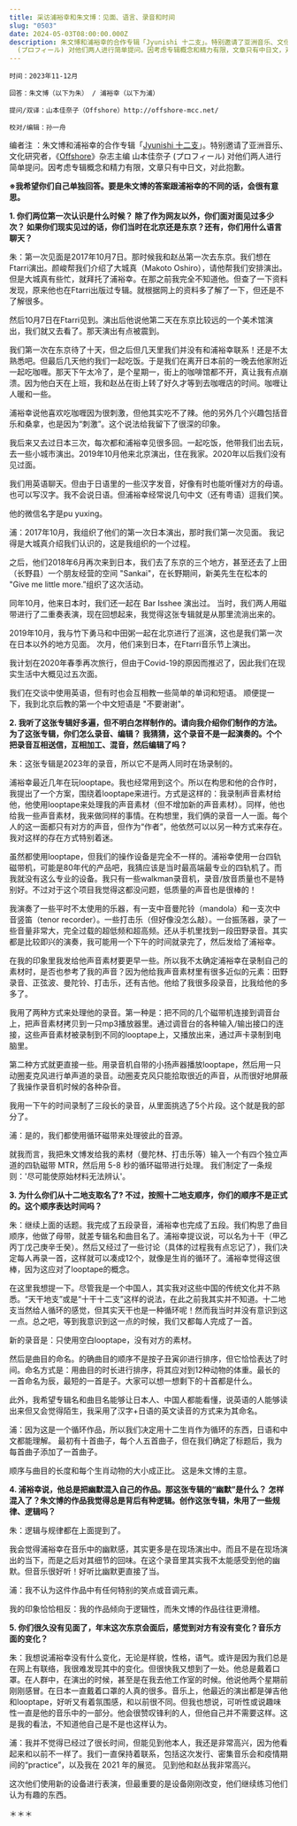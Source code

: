 ```yaml
---
title: 采访浦裕幸和朱文博：见面、语言、录音和时间
slug: "0503"
date: 2024-05-03T08:00:00.000Z
description: 朱文博和浦裕幸的合作专辑「Jyunishi 十​二​支」。特别邀请了亚洲音乐、文化研究者，《Offshore》杂志主编 山本佳奈子
  (プロフィール) 对他们两人进行简单提问。因考虑专辑概念和精力有限，文章只有中日文，对此抱歉。
---
```

`时间：2023年11-12月`

`回答：朱文博（以下为朱） / 浦裕幸（以下为浦）`

`提问/双译：山本佳奈子（Offshore）http://offshore-mcc.net/`

`校对/编辑：孙一舟`

编者注 ：朱文博和浦裕幸的合作专辑「[Jyunishi 十​二​支](https://aloerecords.bandcamp.com/album/jyunishi)」。特别邀请了亚洲音乐、文化研究者，《[Offshore](https://offshore-mcc.net/)》杂志主编 山本佳奈子 (プロフィール) 对他们两人进行简单提问。因考虑专辑概念和精力有限，文章只有中日文，对此抱歉。

**※我希望你们自己单独回答。要是朱文博的答案跟浦裕幸的不同的话，会很有意思。**

**1. 你们两位第一次认识是什么时候？ 除了作为网友以外，你们面对面见过多少次？ 如果你们现实见过的话，你们当时在北京还是东京？还有，你们用什么语言聊天？**

朱：第一次见面是2017年10月7日。那时候我和赵丛第一次去东京。我们想在Ftarri演出。颜峻帮我们介绍了大城真（Makoto Oshiro），请他帮我们安排演出。但是大城真有些忙，就拜托了浦裕幸。在那之前我完全不知道他。但查了一下资料发现，原来他也在Ftarri出版过专辑。就根据网上的资料多了解了一下，但还是不了解很多。

然后10月7日在Ftarri见到。演出后他说他第二天在东京比较远的一个美术馆演出，我们就又去看了。那天演出有点被震到。

我们第一次在东京待了十天，但之后但几天里我们并没有和浦裕幸联系！还是不太熟悉吧。但最后几天他约我们一起吃饭。于是我们在离开日本前的一晚去他家附近一起吃咖喱。那天下午太冷了，是个星期一，街上的咖啡馆都不开，真让我有点崩溃。因为他白天在上班，我和赵丛在街上转了好久才等到去咖喱店的时间。咖喱让人暖和一些。

浦裕幸说他喜欢吃咖喱因为很刺激，但他其实吃不了辣。他的另外几个兴趣包括音乐和桑拿，也是因为“刺激”。这个说法给我留下了很深的印象。

我后来又去过日本三次，每次都和浦裕幸见很多回。一起吃饭，他带我们出去玩，去一些小城市演出。2019年10月他来北京演出，住在我家。2020年以后我们没有见过面。

我们用英语聊天。但由于日语里的一些汉字发音，好像有时也能听懂对方的母语。也可以写汉字。我不会说日语。但浦裕幸经常说几句中文（还有粤语）逗我们笑。

他的微信名字是pu yuxing。

浦：2017年10月，我组织了他们的第一次日本演出，那时我们第一次见面。 我记得是大城真介绍我们认识的，这是我组织的一个过程。

之后，他们2018年6月再次来到日本，我们去了东京的三个地方，甚至还去了上田（长野县）一个朋友经营的空间 "Sankai"，在长野期间，新美先生在松本的 "Give me little more.”组织了这次活动。

同年10月，他来日本时，我们还一起在 Bar Isshee 演出过。 当时，我们两人用磁带进行了二重奏表演，现在回想起来，我觉得这张专辑就是从那里流淌出来的。

2019年10月，我与竹下勇马和中田粥一起在北京进行了巡演，这也是我们第一次在日本以外的地方见面。 次月，他们来到日本，在Ftarri音乐节上演出。

我计划在2020年春季再次旅行，但由于Covid-19的原因而推迟了，因此我们在现实生活中大概见过五次面。

我们在交谈中使用英语，但有时也会互相教一些简单的单词和短语。 顺便提一下，我到北京后教的第一个中文短语是 "不要谢谢"。

**2. 我听了这张专辑好多遍，但不明白怎样制作的。请向我介绍你们制作的方法。 为了这张专辑，你们怎么录音、编辑？ 我猜猜，这个录音不是一起演奏的。个个把录音互相送信，互相加工、混音，然后编辑了吗？**

朱：这张专辑是2023年的录音，所以它不是两人同时在场录制的。

浦裕幸最近几年在玩looptape。我也经常用到这个。所以在构思和他的合作时，我提出了一个方案，围绕着looptape来进行。方式是这样的：我录制声音素材给他，他使用looptape来处理我的声音素材（但不增加新的声音素材）。同样，他也给我一些声音素材，我来做同样的事情。在构想里，我们俩的录音一人一面。每个人的这一面都只有对方的声音，但作为“作者”，他依然可以以另一种方式来存在。我对这样的存在方式特别着迷。

虽然都使用looptape，但我们的操作设备是完全不一样的。浦裕幸使用一台四轨磁带机，可能是80年代的产品吧，我猜应该是当时最高端最专业的四轨机了。而我就没有这么专业的设备。我只有一些walkman录音机，录音/放音质量也不是特别好。不过对于这个项目我觉得这都没问题，低质量的声音也是很棒的！

我演奏了一些平时不太使用的乐器，有一支中音曼陀铃（mandola）和一支次中音竖笛（tenor recorder）。一些打击乐（但好像没怎么敲）。一台振荡器，录了一些音量非常大，完全过载的超低频和超高频。还从手机里找到一段田野录音。其实都是比较即兴的演奏，我可能用一个下午的时间就录完了，然后发给了浦裕幸。

在我的印象里我发给他声音素材要更早一些。所以我不太确定浦裕幸在录制自己的素材时，是否也参考了我的声音？因为他给我声音素材里有很多近似的元素：田野录音、正弦波、曼陀铃、打击乐，还有吉他。他给了我很多段录音，比我给他的多多了。

我用了两种方式来处理他的录音。第一种是：把不同的几个磁带机连接到调音台上，把声音素材拷贝到一只mp3播放器里。通过调音台的各种输入/输出接口的连接，这些声音素材被录制到不同的looptape上，又播放出来，通过声卡录制到电脑里。

第二种方式就更直接一些。用录音机自带的小扬声器播放looptape，然后用一只动圈麦克风进行单声道的录音。动圈麦克风只能拾取很近的声音，从而很好地屏蔽了我操作录音机时候的各种杂音。

我用一下午的时间录制了三段长的录音，从里面挑选了5个片段。这个就是我的部分了。

浦：是的，我们都使用循环磁带来处理彼此的音源。

就我而言，我把朱文博发给我的素材（曼陀林、打击乐等）输入一个有四个独立声道的四轨磁带 MTR，然后用 5-8 秒的循环磁带进行处理。 我们制定了一条规则：'尽可能使原始材料无法辨认'。

**3. 为什么你们从十二地支取名了? 不过，按照十二地支顺序，你们的顺序不是正式的。这个顺序表达时间吗？** 

朱：继续上面的话题。我完成了五段录音，浦裕幸也完成了五段。我们构思了曲目顺序，他做了母带，就差专辑名和曲目名了。浦裕幸提议说，可以名为十干（甲乙丙丁戊己庚辛壬癸）。然后又经过了一些讨论（具体的过程我有点忘记了），我们决定每人再录一首，这样就可以凑成12个，就像是生肖的循环了。浦裕幸觉得这很棒，因为这应对了looptape的概念。

在这里我想提一下。尽管我是一个中国人，其实我对这些中国的传统文化并不熟悉。“天干地支”或是“十干十二支”这样的说法，在此之前我其实并不知道。十二地支当然给人循环的感觉，但其实天干也是一种循环呢！然而我当时并没有意识到这一点。总之吧，等到我意识到这一点的时候，我们又都每人完成了一首。

新的录音是：只使用空白looptape，没有对方的素材。

然后是曲目的命名。的确曲目的顺序不是按子丑寅卯进行排序，但它恰恰表达了时间。命名方式是：用曲目的时长进行排序，将其应对到12种动物的体重。最长的一首命名为辰，最短的一首是子。大家可以想一想剩下的十首都是什么。

此外，我希望专辑名和曲目名能够让日本人、中国人都能看懂，说英语的人能够读出来但又会觉得陌生，我采用了汉字+日语的英文读音的方式来为其命名。

浦：因为这是一个循环作品，所以我们决定用十二生肖作为循环的东西，日语和中文都能理解。 最初有十首曲子，每个人五首曲子，但在我们确定了标题后，我为每首曲子添加了一首曲子。

顺序与曲目的长度和每个生肖动物的大小成正比。 这是朱文博的主意。

**4. 浦裕幸说，他总是把幽默混入自己的作品。那这张专辑的“幽默”是什么？ 怎样混入了？朱文博的作品我觉得总是背后有种逻辑。创作这张专辑，朱用了一些规律、逻辑吗？**

朱：逻辑与规律都在上面提到了。

我会觉得浦裕幸在音乐中的幽默感，其实更多是在现场演出中。而且不是在现场演出的当下，而是之后对其细节的回味。在这个录音里其实我不太能感受到他的幽默。但音乐很好听！好听比幽默更直接了当。

浦：我不认为这件作品中有任何特别的笑点或音调元素。

我的印象恰恰相反：我的作品倾向于逻辑性，而朱文博的作品往往更滑稽。

**5. 你们很久没有见面了，年末这次东京会面后，感觉到对方有没有变化？音乐方面的变化？**

朱：我想说浦裕幸没有什么变化，无论是样貌，性格，语气。或许是因为我们总是在网上有联络，我很难发现其中的变化。但很快我又想到了一处。他总是戴着口罩。在人群中，在演出的时候，甚至是在我去他工作室的时候。他说他两个星期前刚刚感冒。在日本一直戴着口罩的人真的很多。音乐上，他最近的演出都是弹吉他和looptape，好听又有着氛围感，和以前很不同。但我也想说，可听性或说趣味性一直是他的音乐中的一部分。他会很赞叹锋利的人，但他自己并不需要这样。这是我的看法，不知道他自己是不是也这样认为。

浦：我并不觉得已经过了很长时间，但能见到他本人，我还是非常高兴，因为他看起来和以前不一样了。我们一直保持着联系，包括这次发行、密集音乐会和疫情期间的“practice”，以及我在 2021 年的展览。 见到他和赵丛我非常高兴。

这次他们使用新的设备进行表演，但最重要的是设备刚刚改变，他们继续练习他们认为有趣的东西。

＊＊＊
